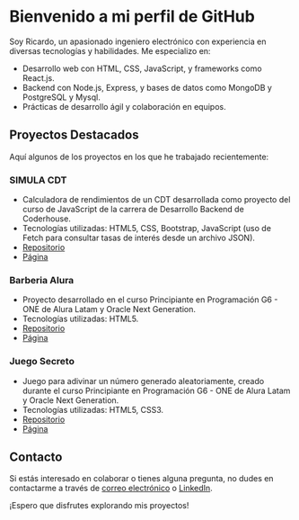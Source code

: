 # Bienvenido a mi perfil de GitHub

Soy Ricardo, un apasionado ingeniero electrónico con experiencia en diversas tecnologías y habilidades. Me especializo en:

- Desarrollo web con HTML, CSS, JavaScript, y frameworks como React.js.
- Backend con Node.js, Express, y bases de datos como MongoDB y PostgreSQL y Mysql.
- Prácticas de desarrollo ágil y colaboración en equipos.

## Proyectos Destacados

Aquí algunos de los proyectos en los que he trabajado recientemente:

### SIMULA CDT

- Calculadora de rendimientos de un CDT desarrollada como proyecto del curso de JavaScript de la carrera de Desarrollo Backend de Coderhouse.
- Tecnologías utilizadas: HTML5, CSS, Bootstrap, JavaScript (uso de Fetch para consultar tasas de interés desde un archivo JSON).
- [Repositorio](https://github.com/RicardoMoviles/ProyectoFinal-Restrepo)
- [Página](https://ricardomoviles.github.io/ProyectoFinal-Restrepo/)

### Barberia Alura

- Proyecto desarrollado en el curso Principiante en Programación G6 - ONE de Alura Latam y Oracle Next Generation.
- Tecnologías utilizadas: HTML5.
- [Repositorio](https://github.com/RicardoMoviles/Barberia-Alura)
- [Página](https://ricardomoviles.github.io/Barberia-Alura/)

### Juego Secreto

- Juego para adivinar un número generado aleatoriamente, creado durante el curso Principiante en Programación G6 - ONE de Alura Latam y Oracle Next Generation.
- Tecnologías utilizadas: HTML5, CSS3.
- [Repositorio](https://github.com/RicardoMoviles/JuegoSecreto)
- [Página](https://ricardomoviles.github.io/JuegoSecreto/)

## Contacto

Si estás interesado en colaborar o tienes alguna pregunta, no dudes en contactarme a través de [correo electrónico](mailto:ricar2011.medallo@gmail.com) o [LinkedIn](https://www.linkedin.com/in/r-restrepo/).

¡Espero que disfrutes explorando mis proyectos!

<!--
**RicardoMoviles/RicardoMoviles** is a ✨ _special_ ✨ repository because its `README.md` (this file) appears on your GitHub profile.

Here are some ideas to get you started:

- 🔭 I’m currently working on ...
- 🌱 I’m currently learning ...
- 👯 I’m looking to collaborate on ...
- 🤔 I’m looking for help with ...
- 💬 Ask me about ...
- 📫 How to reach me: ...
- 😄 Pronouns: ...
- ⚡ Fun fact: ...
-->
